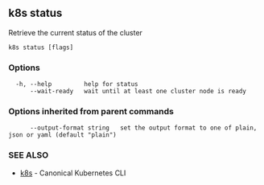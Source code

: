 ## k8s status

Retrieve the current status of the cluster

```
k8s status [flags]
```

### Options

```
  -h, --help         help for status
      --wait-ready   wait until at least one cluster node is ready
```

### Options inherited from parent commands

```
      --output-format string   set the output format to one of plain, json or yaml (default "plain")
```

### SEE ALSO

* [k8s](k8s.md)	 - Canonical Kubernetes CLI

